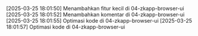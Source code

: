[2025-03-25 18:01:50] Menambahkan fitur kecil di 04-zkapp-browser-ui
[2025-03-25 18:01:52] Menambahkan komentar di 04-zkapp-browser-ui
[2025-03-25 18:01:55] Optimasi kode di 04-zkapp-browser-ui
[2025-03-25 18:01:57] Optimasi kode di 04-zkapp-browser-ui
